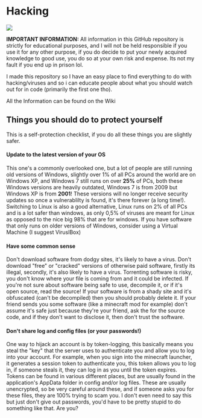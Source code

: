 # Hacking
<img src="https://img.shields.io/github/last-commit/evilsquirrelguy/hacking" />

**IMPORTANT INFORMATION:** All information in this GitHub repository is strictly for educational purposes, and I will not be held responsible if you use it for any other purpose, if you do decide to put your newly acquired knowledge to good use, you do so at your own risk and expense. Its not my fault if you end up in prison lol.

I made this repository so I have an easy place to find everything to do with hacking/viruses and so i can educate people about what you should watch out for in code (primarily the first one tho).

All the Information can be found on the Wiki

## Things you should do to protect yourself
This is a self-protection checklist, if you do all these things you are slightly safer.

#### Update to the latest version of your OS
This one's a commonly overlooked one, but a lot of people are still running old versions of Windows, slightly over 1% of all PCs around the world are on Windows XP, and Windows 7 still runs on over **25%** of PCs, both these Windows versions are heavily outdated, Windows 7 is from 2009 but Windows XP is from **2001**! These versions will no longer receive security updates so once a vulnerablilty is found, it's there forever (a long time!). Switching to Linux is also a good alternative, Linux runs on 2% of all PCs and is a lot safer than windows, as only 0,5% of viruses are meant for Linux as opposed to the nice big 98% that are for windows. If you have software that only runs on older versions of Windows, consider using a Virtual Machine (I suggest ViruslBox)

#### Have some common sense
Don't download software from dodgy sites, it's likely to have a virus. Don't download "free" or "cracked" versions of otherwise paid software, firstly its illegal, secondly, it's also likely to have a virus. Torrenting software is risky, you don't know where your file is coming from and it could be infected. If you're not sure about software being safe to use, decompile it, or if it's open source, read the source! If your software is from a shady site and it's obfuscated (can't be decompiled) then you should probably delete it. If your friend sends you some software (like a minecraft mod for example) don't assume it's safe just because they're your friend, ask the  for the source code, and if they don't want to disclose it, then don't trust the software.

#### Don't share log and config files (or your passwords!)
One way to hijack an account is by token-logging, this basically means you steal the "key" that the server uses to authenticate you and allow you to log into your account. For example, when you sign into the minecraft launcher, it generates a session token to authenticate you, this token allows you to log in, if someone steals it, they can log in as you until the token expires. Tokens can be found in various different places, but are usually found in the application's AppData folder in config and/or log files. These are usually unencrypted, so be very careful around these, and if someone asks you for these files, they are 100% trying to scam you. I don't even need to say this but just don't give out passwords, you'd have to be pretty stupid to do something like that. Are you?
